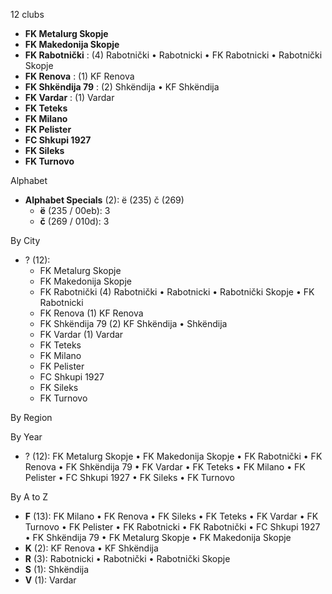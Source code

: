 12 clubs

- **FK Metalurg Skopje**
- **FK Makedonija Skopje**
- **FK Rabotnički** : (4) Rabotnički • Rabotnicki • FK Rabotnicki • Rabotnički Skopje
- **FK Renova** : (1) KF Renova
- **FK Shkëndija 79** : (2) Shkëndija • KF Shkëndija
- **FK Vardar** : (1) Vardar
- **FK Teteks**
- **FK Milano**
- **FK Pelister**
- **FC Shkupi 1927**
- **FK Sileks**
- **FK Turnovo**




Alphabet

- **Alphabet Specials** (2):  ë (235) č (269)
  - **ë** (235 / 00eb): 3
  - **č** (269 / 010d): 3




By City

- ? (12): 
  - FK Metalurg Skopje 
  - FK Makedonija Skopje 
  - FK Rabotnički  (4) Rabotnički • Rabotnicki • Rabotnički Skopje • FK Rabotnicki
  - FK Renova  (1) KF Renova
  - FK Shkëndija 79  (2) KF Shkëndija • Shkëndija
  - FK Vardar  (1) Vardar
  - FK Teteks 
  - FK Milano 
  - FK Pelister 
  - FC Shkupi 1927 
  - FK Sileks 
  - FK Turnovo 




By Region





By Year

- ? (12):   FK Metalurg Skopje • FK Makedonija Skopje • FK Rabotnički • FK Renova • FK Shkëndija 79 • FK Vardar • FK Teteks • FK Milano • FK Pelister • FC Shkupi 1927 • FK Sileks • FK Turnovo






By A to Z

- **F** (13): FK Milano • FK Renova • FK Sileks • FK Teteks • FK Vardar • FK Turnovo • FK Pelister • FK Rabotnicki • FK Rabotnički • FC Shkupi 1927 • FK Shkëndija 79 • FK Metalurg Skopje • FK Makedonija Skopje
- **K** (2): KF Renova • KF Shkëndija
- **R** (3): Rabotnicki • Rabotnički • Rabotnički Skopje
- **S** (1): Shkëndija
- **V** (1): Vardar




